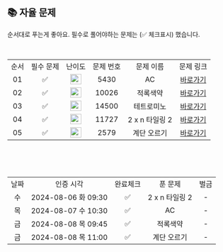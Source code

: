 
## 📚 자율 문제

순서대로 푸는게 좋아요.
필수로 풀어야하는 문제는 (✅ 체크표시) 했습니다.

<br/>
<table>
  <tr>
    <td align="center">순서</td>
    <td align="center">필수 문제</td>
    <td align="center">난이도</td>
    <td align="center">문제 번호</td>
    <td align="center">문제 이름</td>
    <td align="center">문제 링크</td>
  </tr>
  <tr>
    <td align="center">01</td>
    <td align="center">✅</td>
    <td align="center"><img height="23px" width="25px" src="https://d2gd6pc034wcta.cloudfront.net/tier/11.svg"></td>
    <td align="center">5430</td>
    <td align="center">AC</td>
    <td align="center"><a href="https://www.acmicpc.net/problem/5430">바로가기</a></td>
  </tr>
  <tr>
    <td align="center">02</td>
    <td align="center">✅</td>
    <td align="center"><img height="23px" width="25px" src="https://d2gd6pc034wcta.cloudfront.net/tier/11.svg"></td>
    <td align="center">10026</td>
    <td align="center">적록색약</td>
    <td align="center"><a href="https://www.acmicpc.net/problem/10026">바로가기</a></td>
  </tr>
  <tr>
    <td align="center">03</td>
    <td align="center">✅</td>
    <td align="center"><img height="23px" width="25px" src="https://d2gd6pc034wcta.cloudfront.net/tier/12.svg"></td>
    <td align="center">14500</td>
    <td align="center">테트로미노</td>
    <td align="center"><a href="https://www.acmicpc.net/problem/14500">바로가기</a></td>
  </tr>
  <tr>
    <td align="center">04</td>
    <td align="center">✅</td>
    <td align="center"><img height="23px" width="25px" src="https://d2gd6pc034wcta.cloudfront.net/tier/8.svg"></td>
    <td align="center">11727</td>
    <td align="center">2 x n 타일링 2</td>
    <td align="center"><a href="https://www.acmicpc.net/problem/11727">바로가기</a></td>
  </tr>
  <tr>
    <td align="center">05</td>
    <td align="center">✅</td>
    <td align="center"><img height="23px" width="25px" src="https://d2gd6pc034wcta.cloudfront.net/tier/8.svg"></td>
    <td align="center">2579</td>
    <td align="center">계단 오르기</td>
    <td align="center"><a href="https://www.acmicpc.net/problem/2579">바로가기</a></td>
  </tr>
</table>
<br/><br/>


<br>

<table>
  <tr>
    <td align="center">날짜</td>
    <td align="center">인증 시각</td>
    <td align="center">완료체크</td>
    <td align="center">푼 문제</td>
    <td align="center">벌금</td>
  </tr>
  <tr>
    <td align="center">수</td>
    <td align="center">2024-08-06 화 09:30</td>
    <td align="center">✅</td>
    <td align="center">2 x n 타일링 2</td>
    <td align="center">-</td>
  </tr>
  <tr>
    <td align="center">목</td>
    <td align="center">2024-08-07 수 10:30</td>
    <td align="center">✅</td>
    <td align="center">AC</td>
    <td align="center">-</td>
  </tr>
  <tr>
    <td align="center">금</td>
    <td align="center">2024-08-08 목 09:45</td>
    <td align="center">✅</td>
    <td align="center">적록색약</td>
    <td align="center">-</td>
  </tr>
  <tr>
    <td align="center">금</td>
    <td align="center">2024-08-08 목 11:00</td>
    <td align="center">✅</td>
    <td align="center">계단 오르기</td>
    <td align="center">-</td>
  </tr>
</table>
